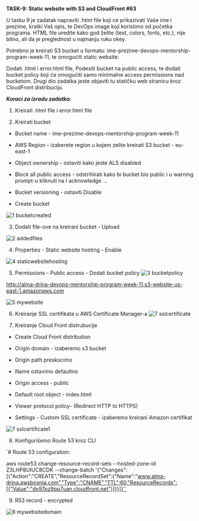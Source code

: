 **TASK-9: Static website with S3 and CloudFront #63**

U tasku 9 je zadatak napraviti .html file koji ce prikazivati Vaše ime i prezime, kratki Vaš opis, te DevOps image koji koristimo od početka programa. HTML file uredite kako god želite (text, colors, fonts, etc.), nije bitno, ali da je preglednost u najmanju ruku okey.

Potrebno je kreirati S3 bucket u formatu: ime-prezime-devops-mentorship-program-week-11, te omogućiti static website:

Dodati .html i error.html file,
Podesiti bucket na public access, te dodati bucket policy koji će omogućiti samo minimalne access permissions nad bucketom.
Drugi dio zadatka jeste objaviti tu statičku web stranicu kroz CloudFront distribuciju.

***Koraci za izradu zadatka:***

1. Kreirati .html file i error.html file 

2. Kreirati bucket 
- Bucket name - ime-prezime-devops-mentorship-program-week-11

- AWS Region - izaberete region u kojem zelite kreirati S3 bucket - eu-east-1

- Object ownership - ostaviti kako jeste ALS disabled

- Block all public access - odstrihirati kako bi bucket bio public i u warning prompt-u kliknuti na I acknowledge ...

- Bucket versioning - ostaviti Disable

- Create bucket

![1 bucketcreated](https://github.com/AlmaDr/alma-drina-devops-mentorship-/assets/72069598/db462d1b-d938-4b44-ae05-a574a41bf277)

3. Dodati file-ove na kreirani bucket - Upload 

![2 addedfiles](https://github.com/AlmaDr/alma-drina-devops-mentorship-/assets/72069598/9c1ca0db-4527-4161-a239-c425fff3cbfc)


4. Properties - Static website hosting - Enable

![4 staticwebsitehosting](https://github.com/AlmaDr/alma-drina-devops-mentorship-/assets/72069598/f67ae011-85d1-46fa-ba24-9ed3325497be)


5. Permissions - Public access - Dodati bucket policy 
![3 bucketpolicy](https://github.com/AlmaDr/alma-drina-devops-mentorship-/assets/72069598/b8b2e5ea-48e6-48ad-b768-041d977b6429)

http://alma-drina-devops-mentorship-program-week-11.s3-website-us-east-1.amazonaws.com

![5 mywebsite](https://github.com/AlmaDr/alma-drina-devops-mentorship-/assets/72069598/da8d682c-17ed-4987-86bc-ebe33cbcbd0b)

6. Kreiranje SSL certifikata u AWS Certificate Manager-a
![7 sslcertificate](https://github.com/AlmaDr/alma-drina-devops-mentorship-/assets/72069598/c48b0060-dc6e-422e-bb70-d6fe11e46402)


7. Kreiranje Cloud Front distrubucije

- Create Cloud Front distribution

- Origin domain - izaberemo s3 bucket

- Origin path preskocimo

- Name ostavimo defaultno

- Origin access - public

- Default root object - index.html

- Viewer protocol policy- (Redirect HTTP to HTTPS)

- Settings - Custom SSL certificate - izaberemo kreirani Amazon certifikat


![7 sslcertificate1](https://github.com/AlmaDr/alma-drina-devops-mentorship-/assets/72069598/1393698e-89ef-47f6-9da3-cea5384fb2e3)


8. Konfigurišemo Route 53 kroz CLI

`# Route 53 configuration:

aws route53 change-resource-record-sets --hosted-zone-id Z3LHP8UIUC8CDK --change-batch '{"Changes":[{"Action":"CREATE","ResourceRecordSet":{"Name":"www.alma-drina.awsbosnia.com","Type":"CNAME","TTL":60,"ResourceRecords":[{"Value":"dv97pz9qp7uan.cloudfront.net"}]}}]}'`

9. R53 record - encrypted


![8 mywebsitedomain](https://github.com/AlmaDr/alma-drina-devops-mentorship-/assets/72069598/04527eb9-df8d-4d88-88c4-f7a33fdb3a2f)












